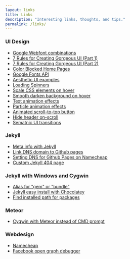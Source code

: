 ```yaml
---
layout: links
title: Links
description: "Interesting links, thoughts, and tips."
permalink: /links/
---
```

### UI Design

<ul>
<li><a href="https://www.monkee-boy.com/blog/2013/10/10-more-awesome-google-webfont-combinations-to-try-today/" target="_blank">Google Webfont combinations</a></li>
<li><a href="https://medium.com/@erikdkennedy/7-rules-for-creating-gorgeous-ui-part-1-559d4e805cda" target="_blank">7 Rules for Creating Gorgeous UI (Part 1)</a></li>
<li><a href="https://medium.com/@erikdkennedy/7-rules-for-creating-gorgeous-ui-part-2-430de537ba96"  target="_blank">7 Rules for Creating Gorgeous UI (Part 2)</a></li>
<li><a href="http://courses.ics.hawaii.edu/ics314s17/morea/ui-frameworks/reading-color-block.html"  target="_blank">Color Blocked Home Pages</a></li>
<li><a href="https://developers.google.com/fonts/docs/getting_started"  target="_blank">Google Fonts API</a></li>
<li><a href="https://dribbble.com/victorerixon"  target="_blank">Aesthetic UI examples</a></li>
<li><a href="https://loading.io/"  target="_blank">Loading Spinners</a></li>
<li><a href="https://css-tricks.com/snippets/css/scale-on-hover-with-webkit-transition/"  target="_blank">Scale CSS elements on hover</a></li>
<li><a href="http://jsfiddle.net/mr_alien/XLEGK/19/"  target="_blank">Smooth darken background on hover</a></li>
<li><a href="http://bashooka.com/coding/cool-jquery-text-animation-effect-plugins/"  target="_blank">Text animation effects</a></li>
<li><a href="http://bashooka.com/coding/particle-effect-animation-tutorials-examples/"  target="_blank">Particle animation effects</a></li>
<li><a href="https://paulund.co.uk/how-to-create-an-animated-scroll-to-top-with-jquery"  target="_blank">Animated scroll-to-top button</a></li>
<li><a href="http://wicky.nillia.ms/headroom.js/"  target="_blank">Hide header on-scroll</a></li>
<li><a href="https://semantic-ui.com/modules/transition.html#/examples" target="_blank">Sematnic UI transitions</a></li>

</ul>

### Jekyll
<ul>
<li><a href="http://dave.mn/blog/jekyll-metas/" target="_blank">Meta info with Jekyll</a></li>
<li><a href="https://www.namecheap.com/support/knowledgebase/article.aspx/9645/2208/how-do-i-link-my-domain-to-github-pages" target="_blank">Link DNS domain to Github pages</a></li>
<li><a href="http://davidensinger.com/2013/03/setting-the-dns-for-github-pages-on-namecheap/" target="_blank">Setting DNS for Github Pages on Namecheap</a></li>
<li><a href="http://yizeng.me/2013/05/26/create-a-custom-jekyll-404-page/" target="_blank">Custom Jekyll 404 page</a></li>
</ul>


### Jekyll with Windows and Cygwin
<ul>
<li><a href="https://www.question-defense.com/2009/03/27/rubyexe-no-such-file-or-directory-cygdrivecrubybingem-loaderror" target="_blank">Alias for "gem" or "bundle"</a></li>
<li><a href="https://davidburela.wordpress.com/2015/11/28/easily-install-jekyll-on-windows-with-3-command-prompt-entries-and-chocolatey/" target="_blank">Jekyll easy install with Chocolatey</a></li>
<li><a href="https://stackoverflow.com/questions/9527772/how-to-find-installed-path-for-ruby-and-bundle-on-ubuntu" target="_blank">Find installed path for packages</a></li>
</ul>

### Meteor
<ul>
<li><a href="https://stackoverflow.com/questions/36055936/babun-or-cygwin-with-meteor" target="_blank">Cygwin with Meteor instead of CMD prompt</a></li>
</ul>


### Webdesign
<ul>
<li><a href="https://www.namecheap.com/" target="_blank">Namecheap</a></li>
<li><a href="https://www.facebook.com/login.php?next=https%3A%2F%2Fdevelopers.facebook.com%2Ftools%2Fdebug%2F" target="_blank">Facebook open graph debugger</a></li>
</ul>